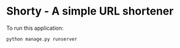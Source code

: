 # Shorty - A simple URL shortener

To run this application:

```python
python manage.py runserver
```
